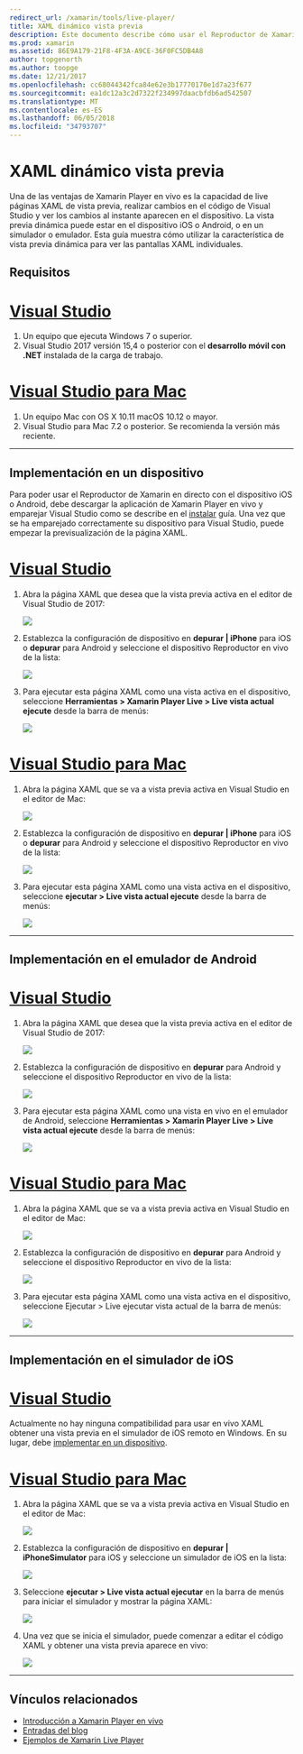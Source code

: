 ```yaml
---
redirect_url: /xamarin/tools/live-player/
title: XAML dinámico vista previa
description: Este documento describe cómo usar el Reproductor de Xamarin en vivo para live páginas XAML de vista previa, realizar cambios en el código XAML y ver los cambios al instante aparezcan en el dispositivo.
ms.prod: xamarin
ms.assetid: 86E9A179-21F8-4F3A-A9CE-36F0FC5DB4A8
author: topgenorth
ms.author: toopge
ms.date: 12/21/2017
ms.openlocfilehash: cc68044342fca84e62e3b17770170e1d7a23f677
ms.sourcegitcommit: ea1dc12a3c2d7322f234997daacbfdb6ad542507
ms.translationtype: MT
ms.contentlocale: es-ES
ms.lasthandoff: 06/05/2018
ms.locfileid: "34793707"
---
```

# <a name="xaml-live-previewing"></a>XAML dinámico vista previa

Una de las ventajas de Xamarin Player en vivo es la capacidad de live páginas XAML de vista previa, realizar cambios en el código de Visual Studio y ver los cambios al instante aparecen en el dispositivo. La vista previa dinámica puede estar en el dispositivo iOS o Android, o en un simulador o emulador. Esta guía muestra cómo utilizar la característica de vista previa dinámica para ver las pantallas XAML individuales.

## <a name="requirements"></a>Requisitos

# <a name="visual-studiotabwindows"></a>[Visual Studio](#tab/windows)

1. Un equipo que ejecuta Windows 7 o superior.
2. Visual Studio 2017 versión 15,4 o posterior con el **desarrollo móvil con .NET** instalada de la carga de trabajo.

# <a name="visual-studio-for-mactabmacos"></a>[Visual Studio para Mac](#tab/macos)

1. Un equipo Mac con OS X 10.11 macOS 10.12 o mayor.
2. Visual Studio para Mac 7.2 o posterior. Se recomienda la versión más reciente.

-----

<a name="deploydevice" />

## <a name="deploying-to-device"></a>Implementación en un dispositivo

Para poder usar el Reproductor de Xamarin en directo con el dispositivo iOS o Android, debe descargar la aplicación de Xamarin Player en vivo y emparejar Visual Studio como se describe en el [instalar](~/tools/live-player/install.md) guía. Una vez que se ha emparejado correctamente su dispositivo para Visual Studio, puede empezar la previsualización de la página XAML. 

# <a name="visual-studiotabwindows"></a>[Visual Studio](#tab/windows)

1. Abra la página XAML que desea que la vista previa activa en el editor de Visual Studio de 2017:

    ![](live-view-images/vs-image1.png)

2. Establezca la configuración de dispositivo en **depurar | iPhone** para iOS o **depurar** para Android y seleccione el dispositivo Reproductor en vivo de la lista:

    ![](live-view-images/vs-image2.png)

3. Para ejecutar esta página XAML como una vista activa en el dispositivo, seleccione **Herramientas > Xamarin Player Live > Live vista actual ejecute** desde la barra de menús:

    ![](live-view-images/vs-image3.png)

# <a name="visual-studio-for-mactabmacos"></a>[Visual Studio para Mac](#tab/macos)

1. Abra la página XAML que se va a vista previa activa en Visual Studio en el editor de Mac:

    ![](live-view-images/image1.png)

2. Establezca la configuración de dispositivo en **depurar | iPhone** para iOS o **depurar** para Android y seleccione el dispositivo Reproductor en vivo de la lista:

    ![](live-view-images/image2.png)

3. Para ejecutar esta página XAML como una vista activa en el dispositivo, seleccione **ejecutar > Live vista actual ejecute** desde la barra de menús:

    ![](live-view-images/image3.png)

-----

## <a name="deploying-to-android-emulator"></a>Implementación en el emulador de Android

# <a name="visual-studiotabvswin"></a>[Visual Studio](#tab/vswin)

1. Abra la página XAML que desea que la vista previa activa en el editor de Visual Studio de 2017:

    ![](live-view-images/vs-image1.png)

2. Establezca la configuración de dispositivo en **depurar** para Android y seleccione el dispositivo Reproductor en vivo de la lista:

    ![](live-view-images/vs-image4.png)

3. Para ejecutar esta página XAML como una vista en vivo en el emulador de Android, seleccione **Herramientas > Xamarin Player Live > Live vista actual ejecute** desde la barra de menús:

    ![](live-view-images/vs-image3.png)

# <a name="visual-studio-for-mactabvsmac"></a>[Visual Studio para Mac](#tab/vsmac)

1. Abra la página XAML que se va a vista previa activa en Visual Studio en el editor de Mac:

    ![](live-view-images/image7.png)

2. Establezca la configuración de dispositivo en **depurar** para Android y seleccione el dispositivo Reproductor en vivo de la lista:

    ![](live-view-images/image6.png)

3. Para ejecutar esta página XAML como una vista activa en el dispositivo, seleccione Ejecutar > Live ejecutar vista actual de la barra de menús:

    ![](live-view-images/image3.png)

-----

## <a name="deploying-to-ios-simulator"></a>Implementación en el simulador de iOS

# <a name="visual-studiotabvswin"></a>[Visual Studio](#tab/vswin)

Actualmente no hay ninguna compatibilidad para usar en vivo XAML obtener una vista previa en el simulador de iOS remoto en Windows. En su lugar, debe [implementar en un dispositivo](#deploydevice).

# <a name="visual-studio-for-mactabvsmac"></a>[Visual Studio para Mac](#tab/vsmac)

1. Abra la página XAML que se va a vista previa activa en Visual Studio en el editor de Mac:

    ![](live-view-images/image1.png)

2. Establezca la configuración de dispositivo en **depurar | iPhoneSimulator** para iOS y seleccione un simulador de iOS en la lista:

    ![](live-view-images/image2.png)

3. Seleccione **ejecutar > Live vista actual ejecutar** en la barra de menús para iniciar el simulador y mostrar la página XAML:

    ![](live-view-images/image4.png)

4. Una vez que se inicia el simulador, puede comenzar a editar el código XAML y obtener una vista previa aparece en vivo:

    ![](live-view-images/image5.png)  

-----

## <a name="related-links"></a>Vínculos relacionados

- [Introducción a Xamarin Player en vivo](https://xamarin.com/live)
- [Entradas del blog](https://blog.xamarin.com/live-player/)
- [Ejemplos de Xamarin Live Player](~/tools/live-player/samples.md)
